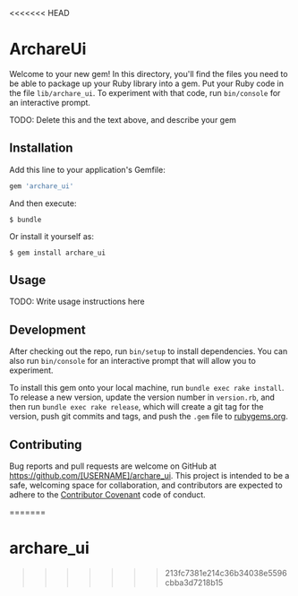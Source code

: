 <<<<<<< HEAD
# ArchareUi

Welcome to your new gem! In this directory, you'll find the files you need to be able to package up your Ruby library into a gem. Put your Ruby code in the file `lib/archare_ui`. To experiment with that code, run `bin/console` for an interactive prompt.

TODO: Delete this and the text above, and describe your gem

## Installation

Add this line to your application's Gemfile:

```ruby
gem 'archare_ui'
```

And then execute:

    $ bundle

Or install it yourself as:

    $ gem install archare_ui

## Usage

TODO: Write usage instructions here

## Development

After checking out the repo, run `bin/setup` to install dependencies. You can also run `bin/console` for an interactive prompt that will allow you to experiment.

To install this gem onto your local machine, run `bundle exec rake install`. To release a new version, update the version number in `version.rb`, and then run `bundle exec rake release`, which will create a git tag for the version, push git commits and tags, and push the `.gem` file to [rubygems.org](https://rubygems.org).

## Contributing

Bug reports and pull requests are welcome on GitHub at https://github.com/[USERNAME]/archare_ui. This project is intended to be a safe, welcoming space for collaboration, and contributors are expected to adhere to the [Contributor Covenant](http://contributor-covenant.org) code of conduct.

=======
# archare_ui
>>>>>>> 213fc7381e214c36b34038e5596cbba3d7218b15
